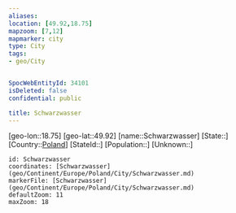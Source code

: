 ```yaml
---
aliases: 
location: [49.92,18.75]
mapzoom: [7,12] 
mapmarker: city 
type: City
tags:
- geo/City


SpocWebEntityId: 34101
isDeleted: false
confidential: public

title: Schwarzwasser
---
```

[geo-lon::18.75]
[geo-lat::49.92]
[name::Schwarzwasser]
[State::]
[Country::[Poland](geo/Continent/Europe/Poland.md)]
[StateId::]
[Population::]
[Unknown::]


```leaflet
id: Schwarzwasser
coordinates: [Schwarzwasser](geo/Continent/Europe/Poland/City/Schwarzwasser.md)
markerFile: [Schwarzwasser](geo/Continent/Europe/Poland/City/Schwarzwasser.md)
defaultZoom: 11 
maxZoom: 18
```


